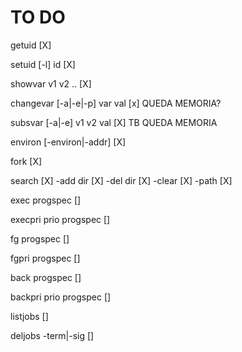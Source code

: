 # TO DO

getuid [X]

setuid [-l] id [X]

showvar v1 v2 .. [X]

changevar [-a|-e|-p] var val [x] QUEDA MEMORIA?

subsvar [-a|-e] v1 v2 val [X] TB QUEDA MEMORIA

environ [-environ|-addr] [X]

fork [X]

search [X]
       -add dir [X]
       -del dir [X]
       -clear [X]
       -path [X]

exec progspec []

execpri prio progspec []

fg progspec []

fgpri progspec []

back progspec []

backpri prio progspec []

listjobs []

deljobs -term|-sig []